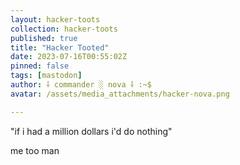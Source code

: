 ```yaml
---
layout: hacker-toots
collection: hacker-toots
published: true
title: "Hacker Tooted"
date: 2023-07-16T00:55:02Z
pinned: false
tags: [mastodon]
author: ⸸ commander ░ nova ⸸ :~$
avatar: /assets/media_attachments/hacker-nova.png

---
```


<p>&quot;if i had a million dollars i&#39;d do nothing&quot;</p><p>me too man</p>


